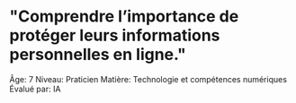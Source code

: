 # "Comprendre l’importance de protéger leurs informations personnelles en ligne."

Âge: 7
Niveau: Praticien
Matière: Technologie et compétences numériques
Évalué par: IA